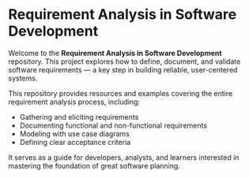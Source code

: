 # Requirement Analysis in Software Development

Welcome to the **Requirement Analysis in Software Development** repository. This project explores how to define, document, and validate software requirements — a key step in building reliable, user-centered systems.

This repository provides resources and examples covering the entire requirement analysis process, including:
- Gathering and eliciting requirements
- Documenting functional and non-functional requirements
- Modeling with use case diagrams
- Defining clear acceptance criteria

It serves as a guide for developers, analysts, and learners interested in mastering the foundation of great software planning.
